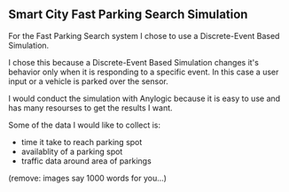 ## Smart City Fast Parking Search Simulation

For the Fast Parking Search system I chose to use a Discrete-Event Based Simulation.

I chose this because a Discrete-Event Based Simulation changes it's behavior only when it is responding to a specific event. In this case a user input or a vehicle is parked over the sensor.

I would conduct the simulation with Anylogic because it is easy to use and has many resourses to get the results I want.

Some of the data I would like to collect is: 

- time it take to reach parking spot
- availablity of a parking spot
- traffic data around area of parkings

(remove: images say 1000 words for you...)